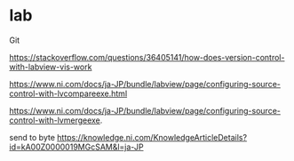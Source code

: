 # lab

Git

https://stackoverflow.com/questions/36405141/how-does-version-control-with-labview-vis-work

https://www.ni.com/docs/ja-JP/bundle/labview/page/configuring-source-control-with-lvcompareexe.html

https://www.ni.com/docs/ja-JP/bundle/labview/page/configuring-source-control-with-lvmergeexe.

send to byte
https://knowledge.ni.com/KnowledgeArticleDetails?id=kA00Z0000019MGcSAM&l=ja-JP
